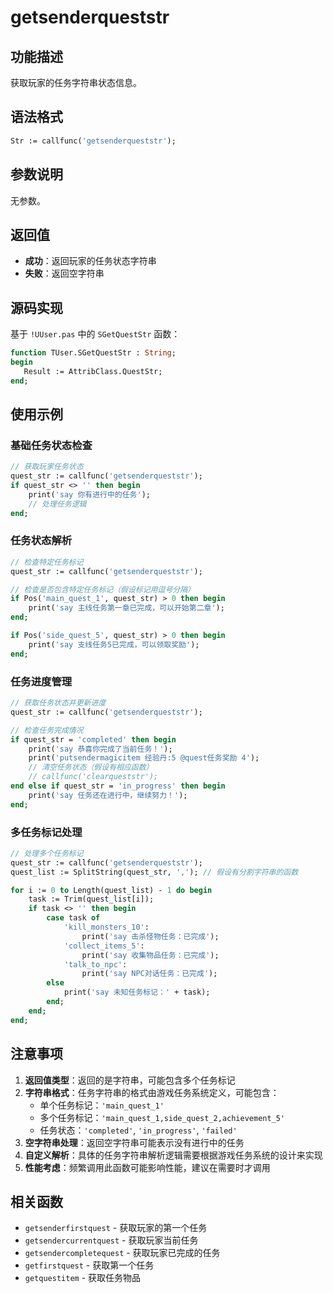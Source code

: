# getsenderqueststr

## 功能描述
获取玩家的任务字符串状态信息。

## 语法格式
```pascal
Str := callfunc('getsenderqueststr');
```

## 参数说明
无参数。

## 返回值
- **成功**：返回玩家的任务状态字符串
- **失败**：返回空字符串

## 源码实现
基于 `!UUser.pas` 中的 `SGetQuestStr` 函数：

```pascal
function TUser.SGetQuestStr : String;
begin
   Result := AttribClass.QuestStr;
end;
```

## 使用示例

### 基础任务状态检查
```pascal
// 获取玩家任务状态
quest_str := callfunc('getsenderqueststr');
if quest_str <> '' then begin
    print('say 你有进行中的任务');
    // 处理任务逻辑
end;
```

### 任务状态解析
```pascal
// 检查特定任务标记
quest_str := callfunc('getsenderqueststr');

// 检查是否包含特定任务标记（假设标记用逗号分隔）
if Pos('main_quest_1', quest_str) > 0 then begin
    print('say 主线任务第一章已完成，可以开始第二章');
end;

if Pos('side_quest_5', quest_str) > 0 then begin
    print('say 支线任务5已完成，可以领取奖励');
end;
```

### 任务进度管理
```pascal
// 获取任务状态并更新进度
quest_str := callfunc('getsenderqueststr');

// 检查任务完成情况
if quest_str = 'completed' then begin
    print('say 恭喜你完成了当前任务！');
    print('putsendermagicitem 经验丹:5 @quest任务奖励 4');
    // 清空任务状态（假设有相应函数）
    // callfunc('clearqueststr');
end else if quest_str = 'in_progress' then begin
    print('say 任务还在进行中，继续努力！');
end;
```

### 多任务标记处理
```pascal
// 处理多个任务标记
quest_str := callfunc('getsenderqueststr');
quest_list := SplitString(quest_str, ','); // 假设有分割字符串的函数

for i := 0 to Length(quest_list) - 1 do begin
    task := Trim(quest_list[i]);
    if task <> '' then begin
        case task of
            'kill_monsters_10':
                print('say 击杀怪物任务：已完成');
            'collect_items_5':
                print('say 收集物品任务：已完成');
            'talk_to_npc':
                print('say NPC对话任务：已完成');
        else
            print('say 未知任务标记：' + task);
        end;
    end;
end;
```

## 注意事项

1. **返回值类型**：返回的是字符串，可能包含多个任务标记
2. **字符串格式**：任务字符串的格式由游戏任务系统定义，可能包含：
   - 单个任务标记：`'main_quest_1'`
   - 多个任务标记：`'main_quest_1,side_quest_2,achievement_5'`
   - 任务状态：`'completed'`, `'in_progress'`, `'failed'`
3. **空字符串处理**：返回空字符串可能表示没有进行中的任务
4. **自定义解析**：具体的任务字符串解析逻辑需要根据游戏任务系统的设计来实现
5. **性能考虑**：频繁调用此函数可能影响性能，建议在需要时才调用

## 相关函数
- `getsenderfirstquest` - 获取玩家的第一个任务
- `getsendercurrentquest` - 获取玩家当前任务
- `getsendercompletequest` - 获取玩家已完成的任务
- `getfirstquest` - 获取第一个任务
- `getquestitem` - 获取任务物品
